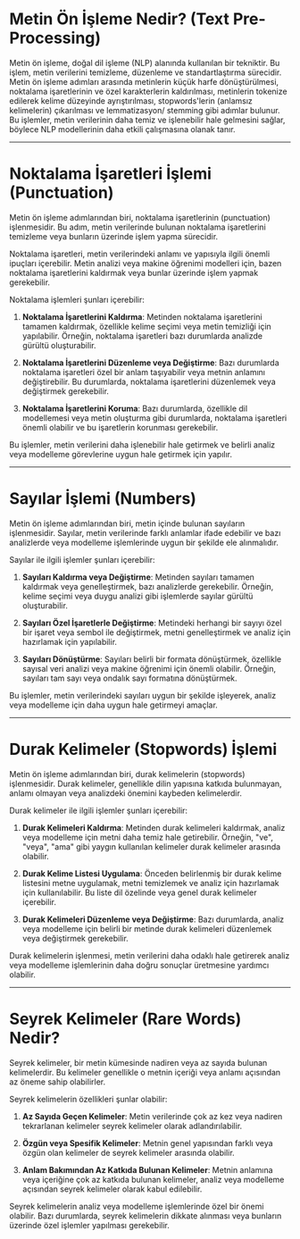 # Metin Ön İşleme Nedir? (Text Pre-Processing)

Metin ön işleme, doğal dil işleme (NLP) alanında kullanılan bir tekniktir. Bu işlem, metin verilerini temizleme, düzenleme ve standartlaştırma sürecidir. Metin ön işleme adımları arasında metinlerin küçük harfe dönüştürülmesi, noktalama işaretlerinin ve özel karakterlerin kaldırılması, metinlerin tokenize edilerek kelime düzeyinde ayrıştırılması, stopwords'lerin (anlamsız kelimelerin) çıkarılması ve lemmatizasyon/ stemming gibi adımlar bulunur. Bu işlemler, metin verilerinin daha temiz ve işlenebilir hale gelmesini sağlar, böylece NLP modellerinin daha etkili çalışmasına olanak tanır.
***

# Noktalama İşaretleri İşlemi (Punctuation)

Metin ön işleme adımlarından biri, noktalama işaretlerinin (punctuation) işlenmesidir. Bu adım, metin verilerinde bulunan noktalama işaretlerini temizleme veya bunların üzerinde işlem yapma sürecidir.

Noktalama işaretleri, metin verilerindeki anlamı ve yapısıyla ilgili önemli ipuçları içerebilir. Metin analizi veya makine öğrenimi modelleri için, bazen noktalama işaretlerini kaldırmak veya bunlar üzerinde işlem yapmak gerekebilir.

Noktalama işlemleri şunları içerebilir:

1. **Noktalama İşaretlerini Kaldırma**: Metinden noktalama işaretlerini tamamen kaldırmak, özellikle kelime seçimi veya metin temizliği için yapılabilir. Örneğin, noktalama işaretleri bazı durumlarda analizde gürültü oluşturabilir.

2. **Noktalama İşaretlerini Düzenleme veya Değiştirme**: Bazı durumlarda noktalama işaretleri özel bir anlam taşıyabilir veya metnin anlamını değiştirebilir. Bu durumlarda, noktalama işaretlerini düzenlemek veya değiştirmek gerekebilir.

3. **Noktalama İşaretlerini Koruma**: Bazı durumlarda, özellikle dil modellemesi veya metin oluşturma gibi durumlarda, noktalama işaretleri önemli olabilir ve bu işaretlerin korunması gerekebilir.

Bu işlemler, metin verilerini daha işlenebilir hale getirmek ve belirli analiz veya modelleme görevlerine uygun hale getirmek için yapılır.
***
# Sayılar İşlemi (Numbers)

Metin ön işleme adımlarından biri, metin içinde bulunan sayıların işlenmesidir. Sayılar, metin verilerinde farklı anlamlar ifade edebilir ve bazı analizlerde veya modelleme işlemlerinde uygun bir şekilde ele alınmalıdır.

Sayılar ile ilgili işlemler şunları içerebilir:

1. **Sayıları Kaldırma veya Değiştirme**: Metinden sayıları tamamen kaldırmak veya genelleştirmek, bazı analizlerde gerekebilir. Örneğin, kelime seçimi veya duygu analizi gibi işlemlerde sayılar gürültü oluşturabilir.

2. **Sayıları Özel İşaretlerle Değiştirme**: Metindeki herhangi bir sayıyı özel bir işaret veya sembol ile değiştirmek, metni genelleştirmek ve analiz için hazırlamak için yapılabilir.

3. **Sayıları Dönüştürme**: Sayıları belirli bir formata dönüştürmek, özellikle sayısal veri analizi veya makine öğrenimi için önemli olabilir. Örneğin, sayıları tam sayı veya ondalık sayı formatına dönüştürmek.

Bu işlemler, metin verilerindeki sayıları uygun bir şekilde işleyerek, analiz veya modelleme için daha uygun hale getirmeyi amaçlar.
***
# Durak Kelimeler (Stopwords) İşlemi

Metin ön işleme adımlarından biri, durak kelimelerin (stopwords) işlenmesidir. Durak kelimeler, genellikle dilin yapısına katkıda bulunmayan, anlamı olmayan veya analizdeki önemini kaybeden kelimelerdir.

Durak kelimeler ile ilgili işlemler şunları içerebilir:

1. **Durak Kelimeleri Kaldırma**: Metinden durak kelimeleri kaldırmak, analiz veya modelleme için metni daha temiz hale getirebilir. Örneğin, "ve", "veya", "ama" gibi yaygın kullanılan kelimeler durak kelimeler arasında olabilir.

2. **Durak Kelime Listesi Uygulama**: Önceden belirlenmiş bir durak kelime listesini metne uygulamak, metni temizlemek ve analiz için hazırlamak için kullanılabilir. Bu liste dil özelinde veya genel durak kelimeler içerebilir.

3. **Durak Kelimeleri Düzenleme veya Değiştirme**: Bazı durumlarda, analiz veya modelleme için belirli bir metinde durak kelimeleri düzenlemek veya değiştirmek gerekebilir.

Durak kelimelerin işlenmesi, metin verilerini daha odaklı hale getirerek analiz veya modelleme işlemlerinin daha doğru sonuçlar üretmesine yardımcı olabilir.
***
# Seyrek Kelimeler (Rare Words) Nedir?

Seyrek kelimeler, bir metin kümesinde nadiren veya az sayıda bulunan kelimelerdir. Bu kelimeler genellikle o metnin içeriği veya anlamı açısından az öneme sahip olabilirler.

Seyrek kelimelerin özellikleri şunlar olabilir:

1. **Az Sayıda Geçen Kelimeler**: Metin verilerinde çok az kez veya nadiren tekrarlanan kelimeler seyrek kelimeler olarak adlandırılabilir.

2. **Özgün veya Spesifik Kelimeler**: Metnin genel yapısından farklı veya özgün olan kelimeler de seyrek kelimeler arasında olabilir.

3. **Anlam Bakımından Az Katkıda Bulunan Kelimeler**: Metnin anlamına veya içeriğine çok az katkıda bulunan kelimeler, analiz veya modelleme açısından seyrek kelimeler olarak kabul edilebilir.

Seyrek kelimelerin analiz veya modelleme işlemlerinde özel bir önemi olabilir. Bazı durumlarda, seyrek kelimelerin dikkate alınması veya bunların üzerinde özel işlemler yapılması gerekebilir.
